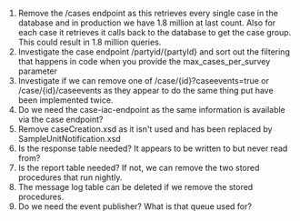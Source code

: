 1. Remove the /cases endpoint as this retrieves every single case in the database and in production 
we have 1.8 million at last count. Also for each case it retrieves it calls back to the database to 
get the case group. This could result in 1.8 million queries.
1. Investigate the case endpoint /partyid/{partyId} and sort out the filtering that happens in code 
when you provide the max_cases_per_survey parameter
1. Investigate if we can remove one of /case/{id}?caseevents=true or /case/{id}/caseevents as they appear
to do the same thing put have been implemented twice.
1. Do we need the case-iac-endpoint as the same information is available via the case endpoint?
1. Remove caseCreation.xsd as it isn't used and has been replaced by SampleUnitNotification.xsd
1. Is the response table needed? It appears to be written to but never read from?
1. Is the report table needed? If not, we can remove the two stored procedures that run nightly.
1. The message log table can be deleted if we remove the stored procedures.
1. Do we need the event publisher? What is that queue used for?